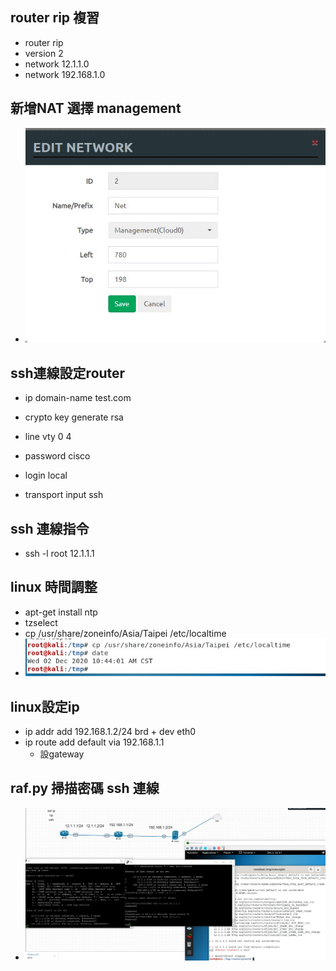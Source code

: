 ## router rip 複習
- router rip
- version 2
- network 12.1.1.0
- network 192.168.1.0
## 新增NAT 選擇 management
- ![](./01.jpg)
## ssh連線設定router
- ip domain-name test.com
- crypto key generate rsa

- line vty 0 4
- password cisco
- login local
- transport input ssh
## ssh 連線指令
- ssh -l root 12.1.1.1
## linux 時間調整
- apt-get install ntp
- tzselect
- cp /usr/share/zoneinfo/Asia/Taipei /etc/localtime
- ![](./02.jpg)
## linux設定ip
- ip addr add 192.168.1.2/24 brd + dev eth0
- ip route add default via 192.168.1.1
  - 設gateway
## raf.py 掃描密碼 ssh 連線
- ![](./03.jpg)


